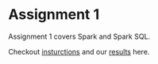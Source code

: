 # Assignment 1

Assignment 1 covers Spark and Spark SQL.

Checkout [insturctions](https://github.com/alishibli97/Data-Intensive/blob/main/lab1/lab1.pdf) and our [results](https://github.com/alishibli97/Data-Intensive-Computing/blob/main/lab1/Data_Intensive_Lab1.pdf) here.
